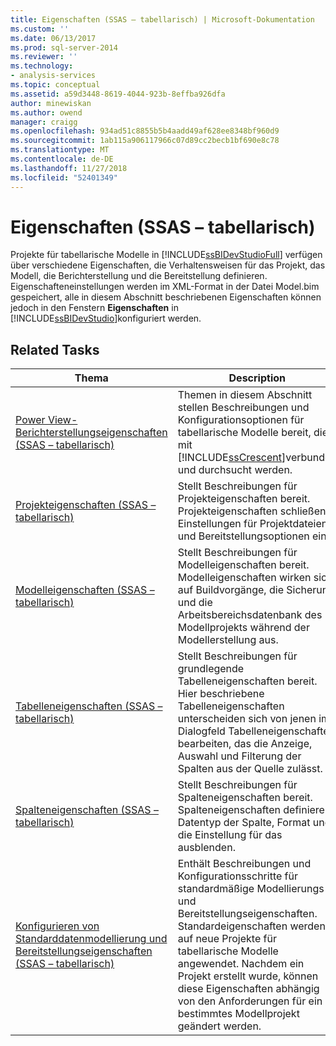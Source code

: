 ```yaml
---
title: Eigenschaften (SSAS – tabellarisch) | Microsoft-Dokumentation
ms.custom: ''
ms.date: 06/13/2017
ms.prod: sql-server-2014
ms.reviewer: ''
ms.technology:
- analysis-services
ms.topic: conceptual
ms.assetid: a59d3448-8619-4044-923b-8effba926dfa
author: minewiskan
ms.author: owend
manager: craigg
ms.openlocfilehash: 934ad51c8855b5b4aadd49af628ee8348bf960d9
ms.sourcegitcommit: 1ab115a906117966c07d89cc2becb1bf690e8c78
ms.translationtype: MT
ms.contentlocale: de-DE
ms.lasthandoff: 11/27/2018
ms.locfileid: "52401349"
---
```

# <a name="properties-ssas-tabular"></a>Eigenschaften (SSAS – tabellarisch)
  Projekte für tabellarische Modelle in [!INCLUDE[ssBIDevStudioFull](../../includes/ssbidevstudiofull-md.md)] verfügen über verschiedene Eigenschaften, die Verhaltensweisen für das Projekt, das Modell, die Berichterstellung und die Bereitstellung definieren. Eigenschafteneinstellungen werden im XML-Format in der Datei Model.bim gespeichert, alle in diesem Abschnitt beschriebenen Eigenschaften können jedoch in den Fenstern **Eigenschaften** in [!INCLUDE[ssBIDevStudio](../../includes/ssbidevstudio-md.md)]konfiguriert werden.  
  
## <a name="related-tasks"></a>Related Tasks  
  
|Thema|Description|  
|-----------|-----------------|  
|[Power View-Berichterstellungseigenschaften &#40;SSAS – tabellarisch&#41;](power-view-reporting-properties-ssas-tabular.md)|Themen in diesem Abschnitt stellen Beschreibungen und Konfigurationsoptionen für tabellarische Modelle bereit, die mit [!INCLUDE[ssCrescent](../../includes/sscrescent-md.md)]verbunden und durchsucht werden.|  
|[Projekteigenschaften &#40;SSAS – tabellarisch&#41;](project-properties-ssas-tabular.md)|Stellt Beschreibungen für Projekteigenschaften bereit. Projekteigenschaften schließen Einstellungen für Projektdateien und Bereitstellungsoptionen ein.|  
|[Modelleigenschaften &#40;SSAS – tabellarisch&#41;](model-properties-ssas-tabular.md)|Stellt Beschreibungen für Modelleigenschaften bereit. Modelleigenschaften wirken sich auf Buildvorgänge, die Sicherung und die Arbeitsbereichsdatenbank des Modellprojekts während der Modellerstellung aus.|  
|[Tabelleneigenschaften &#40;SSAS – tabellarisch&#41;](table-properties-ssas-tabular.md)|Stellt Beschreibungen für grundlegende Tabelleneigenschaften bereit. Hier beschriebene Tabelleneigenschaften unterscheiden sich von jenen im Dialogfeld Tabelleneigenschaften bearbeiten, das die Anzeige, Auswahl und Filterung der Spalten aus der Quelle zulässt.|  
|[Spalteneigenschaften &#40;SSAS – tabellarisch&#41;](column-properties-ssas-tabular.md)|Stellt Beschreibungen für Spalteneigenschaften bereit. Spalteneigenschaften definieren Datentyp der Spalte, Format und die Einstellung für das ausblenden.|  
|[Konfigurieren von Standarddatenmodellierung und Bereitstellungseigenschaften &#40;SSAS – tabellarisch&#41;](configure-default-data-modeling-and-deployment-properties-ssas-tabular.md)|Enthält Beschreibungen und Konfigurationsschritte für standardmäßige Modellierungs- und Bereitstellungseigenschaften. Standardeigenschaften werden auf neue Projekte für tabellarische Modelle angewendet. Nachdem ein Projekt erstellt wurde, können diese Eigenschaften abhängig von den Anforderungen für ein bestimmtes Modellprojekt geändert werden.|  
  
  
